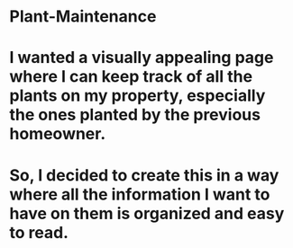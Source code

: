 # Plant-Maintenance
#
#
# I wanted a visually appealing page where I can keep track of all the plants on my property, especially the ones planted by the previous homeowner.
#
# So, I decided to create this in a way where all the information I want to have on them is organized and easy to read.
#
